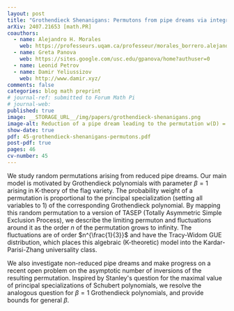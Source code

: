 ```yaml
---
layout: post
title: "Grothendieck Shenanigans: Permutons from pipe dreams via integrable probability"
arXiv: 2407.21653 [math.PR]
coauthors:
  - name: Alejandro H. Morales
    web: https://professeurs.uqam.ca/professeur/morales_borrero.alejandro/
  - name: Greta Panova
    web: https://sites.google.com/usc.edu/gpanova/home?authuser=0
  - name: Leonid Petrov
  - name: Damir Yeliussizov
    web: http://www.damir.xyz/
comments: false
categories: blog math preprint
# journal-ref: submitted to Forum Math Pi
# journal-web: 
published: true
image: __STORAGE_URL__/img/papers/grothendieck-shenanigans.png
image-alt: Reduction of a pipe dream leading to the permutation w(D) = 241653.
show-date: true
pdf: 45-grothendieck-shenanigans-permutons.pdf
post-pdf: true
pages: 46
cv-number: 45
---
```


We study random permutations arising from reduced pipe dreams. Our main model is motivated by Grothendieck polynomials with parameter $\beta=1$ arising in K-theory of the flag variety. The probability weight of a permutation is proportional to the principal specialization (setting all variables to 1) of the corresponding Grothendieck polynomial. By mapping this random permutation to a version of TASEP (Totally Asymmetric Simple Exclusion Process), we describe the limiting permuton and fluctuations around it as the order $n$ of the permutation grows to infinity. The fluctuations are of order $n^{\frac{1}{3}}$ and have the Tracy-Widom GUE distribution, which places this algebraic (K-theoretic) model into the Kardar-Parisi-Zhang universality class.

We also investigate non-reduced pipe dreams and make progress on a recent open problem on the asymptotic number of inversions of the resulting permutation. Inspired by Stanley's question for the maximal value of principal specializations of Schubert polynomials, we resolve the analogous question for $\beta=1$ Grothendieck polynomials, and provide bounds for general $\beta$.